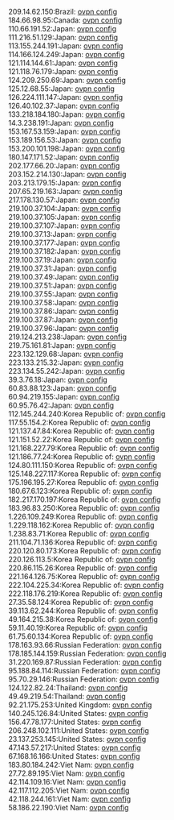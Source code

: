 209.14.62.150:Brazil: [ovpn config](vpn/209_14_62_150.ovpn)  
184.66.98.95:Canada: [ovpn config](vpn/184_66_98_95.ovpn)  
110.66.191.52:Japan: [ovpn config](vpn/110_66_191_52.ovpn)  
111.216.51.129:Japan: [ovpn config](vpn/111_216_51_129.ovpn)  
113.155.244.191:Japan: [ovpn config](vpn/113_155_244_191.ovpn)  
114.166.124.249:Japan: [ovpn config](vpn/114_166_124_249.ovpn)  
121.114.144.61:Japan: [ovpn config](vpn/121_114_144_61.ovpn)  
121.118.76.179:Japan: [ovpn config](vpn/121_118_76_179.ovpn)  
124.209.250.69:Japan: [ovpn config](vpn/124_209_250_69.ovpn)  
125.12.68.55:Japan: [ovpn config](vpn/125_12_68_55.ovpn)  
126.224.111.147:Japan: [ovpn config](vpn/126_224_111_147.ovpn)  
126.40.102.37:Japan: [ovpn config](vpn/126_40_102_37.ovpn)  
133.218.184.180:Japan: [ovpn config](vpn/133_218_184_180.ovpn)  
14.3.238.191:Japan: [ovpn config](vpn/14_3_238_191.ovpn)  
153.167.53.159:Japan: [ovpn config](vpn/153_167_53_159.ovpn)  
153.189.156.53:Japan: [ovpn config](vpn/153_189_156_53.ovpn)  
153.200.101.198:Japan: [ovpn config](vpn/153_200_101_198.ovpn)  
180.147.171.52:Japan: [ovpn config](vpn/180_147_171_52.ovpn)  
202.177.66.20:Japan: [ovpn config](vpn/202_177_66_20.ovpn)  
203.152.214.130:Japan: [ovpn config](vpn/203_152_214_130.ovpn)  
203.213.179.15:Japan: [ovpn config](vpn/203_213_179_15.ovpn)  
207.65.219.163:Japan: [ovpn config](vpn/207_65_219_163.ovpn)  
217.178.130.57:Japan: [ovpn config](vpn/217_178_130_57.ovpn)  
219.100.37.104:Japan: [ovpn config](vpn/219_100_37_104.ovpn)  
219.100.37.105:Japan: [ovpn config](vpn/219_100_37_105.ovpn)  
219.100.37.107:Japan: [ovpn config](vpn/219_100_37_107.ovpn)  
219.100.37.13:Japan: [ovpn config](vpn/219_100_37_13.ovpn)  
219.100.37.177:Japan: [ovpn config](vpn/219_100_37_177.ovpn)  
219.100.37.182:Japan: [ovpn config](vpn/219_100_37_182.ovpn)  
219.100.37.19:Japan: [ovpn config](vpn/219_100_37_19.ovpn)  
219.100.37.31:Japan: [ovpn config](vpn/219_100_37_31.ovpn)  
219.100.37.49:Japan: [ovpn config](vpn/219_100_37_49.ovpn)  
219.100.37.51:Japan: [ovpn config](vpn/219_100_37_51.ovpn)  
219.100.37.55:Japan: [ovpn config](vpn/219_100_37_55.ovpn)  
219.100.37.58:Japan: [ovpn config](vpn/219_100_37_58.ovpn)  
219.100.37.86:Japan: [ovpn config](vpn/219_100_37_86.ovpn)  
219.100.37.87:Japan: [ovpn config](vpn/219_100_37_87.ovpn)  
219.100.37.96:Japan: [ovpn config](vpn/219_100_37_96.ovpn)  
219.124.213.238:Japan: [ovpn config](vpn/219_124_213_238.ovpn)  
219.75.161.81:Japan: [ovpn config](vpn/219_75_161_81.ovpn)  
223.132.129.68:Japan: [ovpn config](vpn/223_132_129_68.ovpn)  
223.133.215.32:Japan: [ovpn config](vpn/223_133_215_32.ovpn)  
223.134.55.242:Japan: [ovpn config](vpn/223_134_55_242.ovpn)  
39.3.76.18:Japan: [ovpn config](vpn/39_3_76_18.ovpn)  
60.83.88.123:Japan: [ovpn config](vpn/60_83_88_123.ovpn)  
60.94.219.155:Japan: [ovpn config](vpn/60_94_219_155.ovpn)  
60.95.76.42:Japan: [ovpn config](vpn/60_95_76_42.ovpn)  
112.145.244.240:Korea Republic of: [ovpn config](vpn/112_145_244_240.ovpn)  
117.55.154.2:Korea Republic of: [ovpn config](vpn/117_55_154_2.ovpn)  
121.137.47.84:Korea Republic of: [ovpn config](vpn/121_137_47_84.ovpn)  
121.151.52.22:Korea Republic of: [ovpn config](vpn/121_151_52_22.ovpn)  
121.168.227.79:Korea Republic of: [ovpn config](vpn/121_168_227_79.ovpn)  
121.186.77.24:Korea Republic of: [ovpn config](vpn/121_186_77_24.ovpn)  
124.80.111.150:Korea Republic of: [ovpn config](vpn/124_80_111_150.ovpn)  
125.148.227.117:Korea Republic of: [ovpn config](vpn/125_148_227_117.ovpn)  
175.196.195.27:Korea Republic of: [ovpn config](vpn/175_196_195_27.ovpn)  
180.67.6.123:Korea Republic of: [ovpn config](vpn/180_67_6_123.ovpn)  
182.217.170.197:Korea Republic of: [ovpn config](vpn/182_217_170_197.ovpn)  
183.96.83.250:Korea Republic of: [ovpn config](vpn/183_96_83_250.ovpn)  
1.226.109.249:Korea Republic of: [ovpn config](vpn/1_226_109_249.ovpn)  
1.229.118.162:Korea Republic of: [ovpn config](vpn/1_229_118_162.ovpn)  
1.238.83.71:Korea Republic of: [ovpn config](vpn/1_238_83_71.ovpn)  
211.104.71.136:Korea Republic of: [ovpn config](vpn/211_104_71_136.ovpn)  
220.120.80.173:Korea Republic of: [ovpn config](vpn/220_120_80_173.ovpn)  
220.126.113.5:Korea Republic of: [ovpn config](vpn/220_126_113_5.ovpn)  
220.86.115.26:Korea Republic of: [ovpn config](vpn/220_86_115_26.ovpn)  
221.164.126.75:Korea Republic of: [ovpn config](vpn/221_164_126_75.ovpn)  
222.104.225.34:Korea Republic of: [ovpn config](vpn/222_104_225_34.ovpn)  
222.118.176.219:Korea Republic of: [ovpn config](vpn/222_118_176_219.ovpn)  
27.35.58.124:Korea Republic of: [ovpn config](vpn/27_35_58_124.ovpn)  
39.113.62.244:Korea Republic of: [ovpn config](vpn/39_113_62_244.ovpn)  
49.164.215.38:Korea Republic of: [ovpn config](vpn/49_164_215_38.ovpn)  
59.11.40.19:Korea Republic of: [ovpn config](vpn/59_11_40_19.ovpn)  
61.75.60.134:Korea Republic of: [ovpn config](vpn/61_75_60_134.ovpn)  
178.163.93.66:Russian Federation: [ovpn config](vpn/178_163_93_66.ovpn)  
178.185.144.159:Russian Federation: [ovpn config](vpn/178_185_144_159.ovpn)  
31.220.169.87:Russian Federation: [ovpn config](vpn/31_220_169_87.ovpn)  
95.188.84.114:Russian Federation: [ovpn config](vpn/95_188_84_114.ovpn)  
95.70.29.146:Russian Federation: [ovpn config](vpn/95_70_29_146.ovpn)  
124.122.82.24:Thailand: [ovpn config](vpn/124_122_82_24.ovpn)  
49.49.219.54:Thailand: [ovpn config](vpn/49_49_219_54.ovpn)  
92.21.175.253:United Kingdom: [ovpn config](vpn/92_21_175_253.ovpn)  
140.245.126.84:United States: [ovpn config](vpn/140_245_126_84.ovpn)  
156.47.78.177:United States: [ovpn config](vpn/156_47_78_177.ovpn)  
206.248.102.111:United States: [ovpn config](vpn/206_248_102_111.ovpn)  
23.137.253.145:United States: [ovpn config](vpn/23_137_253_145.ovpn)  
47.143.57.217:United States: [ovpn config](vpn/47_143_57_217.ovpn)  
67.168.16.166:United States: [ovpn config](vpn/67_168_16_166.ovpn)  
183.80.184.242:Viet Nam: [ovpn config](vpn/183_80_184_242.ovpn)  
27.72.89.195:Viet Nam: [ovpn config](vpn/27_72_89_195.ovpn)  
42.114.109.16:Viet Nam: [ovpn config](vpn/42_114_109_16.ovpn)  
42.117.112.205:Viet Nam: [ovpn config](vpn/42_117_112_205.ovpn)  
42.118.244.161:Viet Nam: [ovpn config](vpn/42_118_244_161.ovpn)  
58.186.22.190:Viet Nam: [ovpn config](vpn/58_186_22_190.ovpn)  
